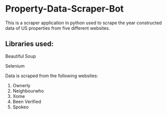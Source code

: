 # Property-Data-Scraper-Bot
This is a scraper application in python used to scrape the year constructed data of US properties from five different websites.

## Libraries used:

Beautiful Soup

Selenium


Data is scraped from the following websites:

1) Ownerly
2) Neighbourwho
3) Xome
4) Been Verified
5) Spokeo
